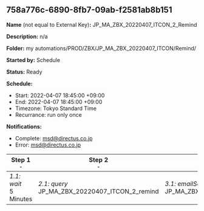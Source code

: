 ## 758a776c-6890-8fb7-09ab-f2581ab8b151

**Name** (not equal to External Key)**:** JP_MA_ZBX_20220407_ITCON_2_Remind

**Description:** n/a

**Folder:** my automations/PROD/ZBX/JP_MA_ZBX_20220407_ITCON/Remind/

**Started by:** Schedule

**Status:** Ready

**Schedule:**

* Start: 2022-04-07 18:45:00 +09:00
* End: 2022-04-07 18:45:00 +09:00
* Timezone: Tokyo Standard Time
* Recurrance: run only once

**Notifications:**

* Complete: msd@directus.co.jp
* Error: msd@directus.co.jp

| Step 1<br>_<small>-</small>_ | Step 2<br>_<small>-</small>_ | Step 3<br>_<small>-</small>_ |
| --- | --- | --- |
| _1.1: wait_<br>5 Minutes | _2.1: query_<br>JP_MA_ZBX_20220407_ITCON_2_remind | _3.1: emailSend_<br>JP_MA_ZBX_20220407_ITCON_2_remind |
